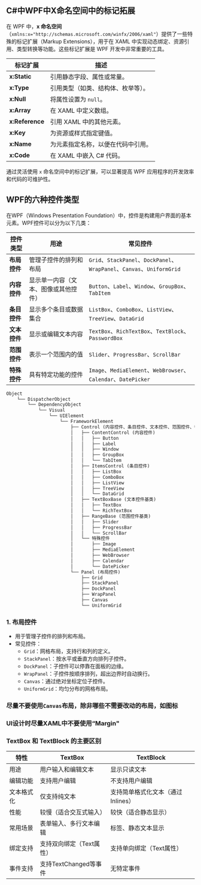 ## C#中WPF中X命名空间中的标记拓展

在 WPF 中，**x 命名空间**（`xmlns:x="http://schemas.microsoft.com/winfx/2006/xaml"`）提供了一些特殊的标记扩展（Markup Extensions），用于在 XAML 中实现动态绑定、资源引用、类型转换等功能。这些标记扩展是 WPF 开发中非常重要的工具。

| 标记扩展              | 描述                                                                 |
|-----------------------|----------------------------------------------------------------------|
| **x:Static**          | 引用静态字段、属性或常量。                                           |
| **x:Type**            | 引用类型（如类、结构体、枚举等）。                                   |
| **x:Null**            | 将属性设置为 `null`。                                                |
| **x:Array**           | 在 XAML 中定义数组。                                                 |
| **x:Reference**       | 引用 XAML 中的其他元素。                                             |
| **x:Key**             | 为资源或样式指定键值。                                               |
| **x:Name**            | 为元素指定名称，以便在代码中引用。                                   |
| **x:Code**            | 在 XAML 中嵌入 C# 代码。                                             |

通过灵活使用 `x` 命名空间中的标记扩展，可以显著提高 WPF 应用程序的开发效率和代码的可维护性。

## WPF的六种控件类型

在WPF（Windows Presentation Foundation）中，控件是构建用户界面的基本元素。WPF控件可以分为以下几类：

| **控件类型**  | **用途**                             | **常见控件**                                                                 |
|---------------|--------------------------------------|-----------------------------------------------------------------------------|
| **布局控件**  | 管理子控件的排列和布局               | `Grid`、`StackPanel`、`DockPanel`、`WrapPanel`、`Canvas`、`UniformGrid`     |
| **内容控件**  | 显示单一内容（文本、图像或其他控件） | `Button`、`Label`、`Window`、`GroupBox`、`TabItem`                          |
| **条目控件**  | 显示多个条目或数据集合               | `ListBox`、`ComboBox`、`ListView`、`TreeView`、`DataGrid`                   |
| **文本控件**  | 显示或编辑文本内容                   | `TextBox`、`RichTextBox`、`TextBlock`、`PasswordBox`                        |
| **范围控件**  | 表示一个范围内的值                   | `Slider`、`ProgressBar`、`ScrollBar`                                        |
| **特殊控件**  | 具有特定功能的控件                   | `Image`、`MediaElement`、`WebBrowser`、`Calendar`、`DatePicker`             |

```xml
Object
    └── DispatcherObject
        └── DependencyObject
            └── Visual
                └── UIElement
                    └── FrameworkElement
                        ├── Control (内容控件、条目控件、文本控件、范围控件、特殊控件)
                        │   ├── ContentControl (内容控件)
                        │   │   ├── Button
                        │   │   ├── Label
                        │   │   ├── Window
                        │   │   ├── GroupBox
                        │   │   └── TabItem
                        │   ├── ItemsControl (条目控件)
                        │   │   ├── ListBox
                        │   │   ├── ComboBox
                        │   │   ├── ListView
                        │   │   ├── TreeView
                        │   │   └── DataGrid
                        │   ├── TextBoxBase (文本控件基类)
                        │   │   ├── TextBox
                        │   │   └── RichTextBox
                        │   ├── RangeBase (范围控件基类)
                        │   │   ├── Slider
                        │   │   ├── ProgressBar
                        │   │   └── ScrollBar
                        │   └── 特殊控件
                        │       ├── Image
                        │       ├── MediaElement
                        │       ├── WebBrowser
                        │       ├── Calendar
                        │       └── DatePicker
                        └── Panel (布局控件)
                            ├── Grid
                            ├── StackPanel
                            ├── DockPanel
                            ├── WrapPanel
                            ├── Canvas
                            └── UniformGrid
```

### 1. **布局控件**
   - 用于管理子控件的排列和布局。
   - 常见控件：
     - `Grid`：网格布局，支持行和列的定义。
     - `StackPanel`：按水平或垂直方向排列子控件。
     - `DockPanel`：子控件可以停靠在面板的边缘。
     - `WrapPanel`：子控件按顺序排列，超出边界时自动换行。
     - `Canvas`：通过绝对坐标定位子控件。
     - `UniformGrid`：均匀分布的网格布局。
### 尽量不要使用`Canvas`布局，除非哪些不需要改动的布局，如图标

### UI设计时尽量XAML中不要使用“Margin"

### TextBox 和 TextBlock 的主要区别
| 特性         | TextBox                    | TextBlock                       |
|--------------|----------------------------|---------------------------------|
| 用途         | 用户输入和编辑文本        | 显示只读文本                    |
| 编辑功能     | 支持用户编辑              | 不支持用户编辑                  |
| 文本格式化   | 仅支持纯文本              | 支持简单格式化文本（通过Inlines）|
| 性能         | 较慢（适合交互式输入）    | 较快（适合静态显示）            |
| 常用场景     | 表单输入、多行文本编辑    | 标签、静态文本显示              |
| 绑定支持     | 支持双向绑定（Text属性）  | 支持单向绑定（Text属性）        |
| 事件支持     | 支持TextChanged等事件     | 无特定事件                      |





